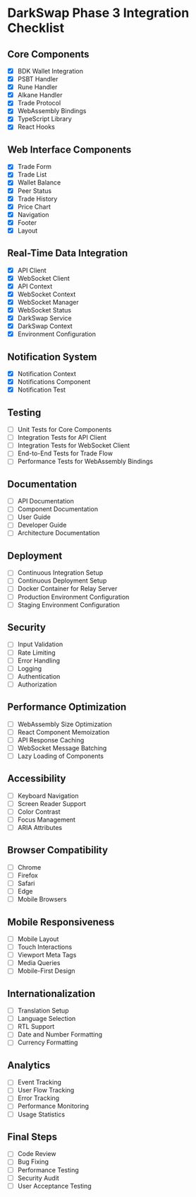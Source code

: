 # DarkSwap Phase 3 Integration Checklist

## Core Components

- [x] BDK Wallet Integration
- [x] PSBT Handler
- [x] Rune Handler
- [x] Alkane Handler
- [x] Trade Protocol
- [x] WebAssembly Bindings
- [x] TypeScript Library
- [x] React Hooks

## Web Interface Components

- [x] Trade Form
- [x] Trade List
- [x] Wallet Balance
- [x] Peer Status
- [x] Trade History
- [x] Price Chart
- [x] Navigation
- [x] Footer
- [x] Layout

## Real-Time Data Integration

- [x] API Client
- [x] WebSocket Client
- [x] API Context
- [x] WebSocket Context
- [x] WebSocket Manager
- [x] WebSocket Status
- [x] DarkSwap Service
- [x] DarkSwap Context
- [x] Environment Configuration

## Notification System

- [x] Notification Context
- [x] Notifications Component
- [x] Notification Test

## Testing

- [ ] Unit Tests for Core Components
- [ ] Integration Tests for API Client
- [ ] Integration Tests for WebSocket Client
- [ ] End-to-End Tests for Trade Flow
- [ ] Performance Tests for WebAssembly Bindings

## Documentation

- [ ] API Documentation
- [ ] Component Documentation
- [ ] User Guide
- [ ] Developer Guide
- [ ] Architecture Documentation

## Deployment

- [ ] Continuous Integration Setup
- [ ] Continuous Deployment Setup
- [ ] Docker Container for Relay Server
- [ ] Production Environment Configuration
- [ ] Staging Environment Configuration

## Security

- [ ] Input Validation
- [ ] Rate Limiting
- [ ] Error Handling
- [ ] Logging
- [ ] Authentication
- [ ] Authorization

## Performance Optimization

- [ ] WebAssembly Size Optimization
- [ ] React Component Memoization
- [ ] API Response Caching
- [ ] WebSocket Message Batching
- [ ] Lazy Loading of Components

## Accessibility

- [ ] Keyboard Navigation
- [ ] Screen Reader Support
- [ ] Color Contrast
- [ ] Focus Management
- [ ] ARIA Attributes

## Browser Compatibility

- [ ] Chrome
- [ ] Firefox
- [ ] Safari
- [ ] Edge
- [ ] Mobile Browsers

## Mobile Responsiveness

- [ ] Mobile Layout
- [ ] Touch Interactions
- [ ] Viewport Meta Tags
- [ ] Media Queries
- [ ] Mobile-First Design

## Internationalization

- [ ] Translation Setup
- [ ] Language Selection
- [ ] RTL Support
- [ ] Date and Number Formatting
- [ ] Currency Formatting

## Analytics

- [ ] Event Tracking
- [ ] User Flow Tracking
- [ ] Error Tracking
- [ ] Performance Monitoring
- [ ] Usage Statistics

## Final Steps

- [ ] Code Review
- [ ] Bug Fixing
- [ ] Performance Testing
- [ ] Security Audit
- [ ] User Acceptance Testing
